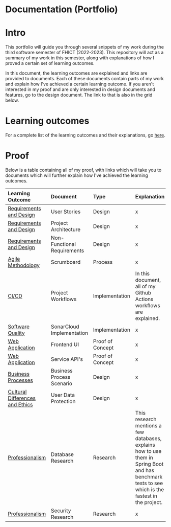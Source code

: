 # Documentation (Portfolio)

# Intro

This portfolio will guide you through several snippets of my work during the third software semester of FHICT (2022-2023). This repository will act as a summary of my work in this semester, along with explanations of how I proved a certain set of learning outcomes.

In this document, the learning outcomes are explained and links are provided to documents. Each of these documents contain parts of my work and explain how I've achieved a certain learning outcome. If you aren't interested in my proof and are only interested in design documents and features, go to the design document. The link to that is also in the grid below.

# Learning outcomes

For a complete list of the learning outcomes and their explanations, go [here](/Resources/Learning%20Outcomes.md).

# Proof

Below is a table containing all of my proof, with links which will take you to documents which will further explain how I've achieved the learning outcomes.

| Learning Outcome | Document | Type | Explanation |  Link |
|:-----------------|:---------|:-----|:------------|:-----:|
| [Requirements and Design](/Resources/Learning%20Outcomes.md#Requirements%20and%20Design) | User Stories | Design | x | [🔗](/Proof/Requirements%20and%20Design/User%20Stories.md) |
| [Requirements and Design](/Resources/Learning%20Outcomes.md#Requirements%20and%20Design) | Project Architecture | Design | x | [🔗](/Proof/Requirements%20and%20Design/Project%20Architecture.md) |
| [Requirements and Design](/Resources/Learning%20Outcomes.md#Requirements%20and%20Design) | Non-Functional Requirements | Design | x | [🔗](/Proof/Requirements%20and%20Design/Non-Functional%20Requirements.md) |
| [Agile Methodology](/Resources/Learning%20Outcomes.md#Agile%20Methodology) | Scrumboard | Process | x | [🔗](/Proof/Agile%20Methodology/Scrumboard.md) |
| [CI/CD](/Resources/Learning%20Outcomes.md#CI%20and%20CD) | Project Workflows | Implementation | In this document, all of my Github Actions workflows are explained. | [🔗](/Proof/CI%20and%20CD/Project%20Workflows.md) |
| [Software Quality](/Resources/Learning%20Outcomes.md#Software%20Quality) | SonarCloud Implementation | Implementation | x | [🔗](/Proof/Software%20Quality/SonarCloud%20Implementation.md) |
| [Web Application](/Resources/Learning%20Outcomes.md#Web%20Application) | Frontend UI | Proof of Concept | x | [🔗](/Proof/Web%20Application/Frontend%20UI.md) |
| [Web Application](/Resources/Learning%20Outcomes.md#Web%20Application) | Service API's | Proof of Concept | x | [🔗](/Proof/Web%20Application/Service%20API's.md) |
| [Business Processes](/Resources/Learning%20Outcomes.md#Business%20Processes) | Business Process Scenario | Design | x | [🔗](/Proof/Business%20Processes/Business%20Process%20Scenario.md) |
| [Cultural Differences and Ethics](/Resources/Learning%20Outcomes.md#Cultural%20Differences%20and%20Ethics) | User Data Protection | Design | x | [🔗](/Proof/Cultural%20Differences%20and%20Ethics/User%20Data%20Protection.md) |
| [Professionalism](/Resources/Learning%20Outcomes.md#Professionalism) | Database Research | Research | This research mentions a few databases, explains how to use them in Spring Boot and has benchmark tests to see which is the fastest in the project. | [🔗](/Research/Database%20Research.md) |
| [Professionalism](/Resources/Learning%20Outcomes.md#Professionalism) | Security Research | Research | x | [🔗]() |
